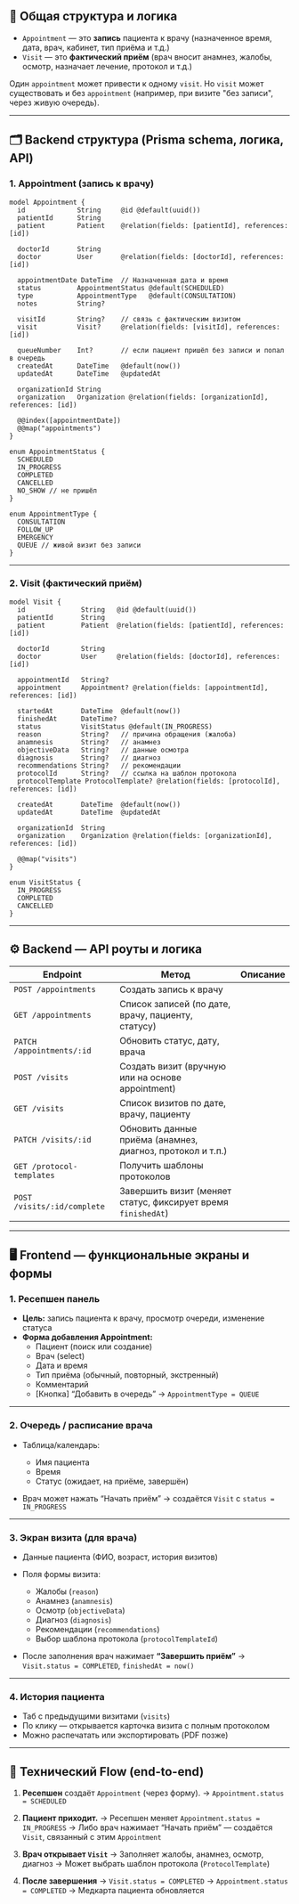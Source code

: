 ## 🧩 Общая структура и логика

- `Appointment` — это **запись** пациента к врачу (назначенное время, дата, врач, кабинет, тип приёма и т.д.)
- `Visit` — это **фактический приём** (врач вносит анамнез, жалобы, осмотр, назначает лечение, протокол и т.д.)

Один `appointment` может привести к одному `visit`.
Но `visit` может существовать и без `appointment` (например, при визите "без записи", через живую очередь).

---

## 🗂️ Backend структура (Prisma schema, логика, API)

### 1. Appointment (запись к врачу)

```prisma
model Appointment {
  id             String     @id @default(uuid())
  patientId      String
  patient        Patient    @relation(fields: [patientId], references: [id])

  doctorId       String
  doctor         User       @relation(fields: [doctorId], references: [id])

  appointmentDate DateTime  // Назначенная дата и время
  status         AppointmentStatus @default(SCHEDULED)
  type           AppointmentType   @default(CONSULTATION)
  notes          String?

  visitId        String?    // связь с фактическим визитом
  visit          Visit?     @relation(fields: [visitId], references: [id])

  queueNumber    Int?       // если пациент пришёл без записи и попал в очередь
  createdAt      DateTime   @default(now())
  updatedAt      DateTime   @updatedAt

  organizationId String
  organization   Organization @relation(fields: [organizationId], references: [id])

  @@index([appointmentDate])
  @@map("appointments")
}

enum AppointmentStatus {
  SCHEDULED
  IN_PROGRESS
  COMPLETED
  CANCELLED
  NO_SHOW // не пришёл
}

enum AppointmentType {
  CONSULTATION
  FOLLOW_UP
  EMERGENCY
  QUEUE // живой визит без записи
}
```

---

### 2. Visit (фактический приём)

```prisma
model Visit {
  id              String   @id @default(uuid())
  patientId       String
  patient         Patient  @relation(fields: [patientId], references: [id])

  doctorId        String
  doctor          User     @relation(fields: [doctorId], references: [id])

  appointmentId   String?
  appointment     Appointment? @relation(fields: [appointmentId], references: [id])

  startedAt       DateTime  @default(now())
  finishedAt      DateTime?
  status          VisitStatus @default(IN_PROGRESS)
  reason          String?   // причина обращения (жалоба)
  anamnesis       String?   // анамнез
  objectiveData   String?   // данные осмотра
  diagnosis       String?   // диагноз
  recommendations String?   // рекомендации
  protocolId      String?   // ссылка на шаблон протокола
  protocolTemplate ProtocolTemplate? @relation(fields: [protocolId], references: [id])

  createdAt       DateTime  @default(now())
  updatedAt       DateTime  @updatedAt

  organizationId  String
  organization    Organization @relation(fields: [organizationId], references: [id])

  @@map("visits")
}

enum VisitStatus {
  IN_PROGRESS
  COMPLETED
  CANCELLED
}
```

---

## ⚙️ Backend — API роуты и логика

| Endpoint                    | Метод                                                         | Описание |
| --------------------------- | ------------------------------------------------------------- | -------- |
| `POST /appointments`        | Создать запись к врачу                                        |          |
| `GET /appointments`         | Список записей (по дате, врачу, пациенту, статусу)            |          |
| `PATCH /appointments/:id`   | Обновить статус, дату, врача                                  |          |
| `POST /visits`              | Создать визит (вручную или на основе appointment)             |          |
| `GET /visits`               | Список визитов по дате, врачу, пациенту                       |          |
| `PATCH /visits/:id`         | Обновить данные приёма (анамнез, диагноз, протокол и т.п.)    |          |
| `GET /protocol-templates`   | Получить шаблоны протоколов                                   |          |
| `POST /visits/:id/complete` | Завершить визит (меняет статус, фиксирует время `finishedAt`) |          |

---

## 🖥️ Frontend — функциональные экраны и формы

### 1. **Ресепшен панель**

- **Цель:** запись пациента к врачу, просмотр очереди, изменение статуса
- **Форма добавления Appointment:**
  - Пациент (поиск или создание)
  - Врач (select)
  - Дата и время
  - Тип приёма (обычный, повторный, экстренный)
  - Комментарий
  - [Кнопка] “Добавить в очередь” → `AppointmentType = QUEUE`

---

### 2. **Очередь / расписание врача**

- Таблица/календарь:
  - Имя пациента
  - Время
  - Статус (ожидает, на приёме, завершён)

- Врач может нажать “Начать приём” → создаётся `Visit` с `status = IN_PROGRESS`

---

### 3. **Экран визита (для врача)**

- Данные пациента (ФИО, возраст, история визитов)
- Поля формы визита:
  - Жалобы (`reason`)
  - Анамнез (`anamnesis`)
  - Осмотр (`objectiveData`)
  - Диагноз (`diagnosis`)
  - Рекомендации (`recommendations`)
  - Выбор шаблона протокола (`protocolTemplateId`)

- После заполнения врач нажимает **“Завершить приём”** → `Visit.status = COMPLETED`, `finishedAt = now()`

---

### 4. **История пациента**

- Таб с предыдущими визитами (`visits`)
- По клику — открывается карточка визита с полным протоколом
- Можно распечатать или экспортировать (PDF позже)

---

## 🔄 Технический Flow (end-to-end)

1. **Ресепшен** создаёт `Appointment` (через форму).
   → `Appointment.status = SCHEDULED`

2. **Пациент приходит.**
   → Ресепшен меняет `Appointment.status = IN_PROGRESS`
   → Либо врач нажимает “Начать приём” — создаётся `Visit`, связанный с этим `Appointment`

3. **Врач открывает `Visit`**
   → Заполняет жалобы, анамнез, осмотр, диагноз
   → Может выбрать шаблон протокола (`ProtocolTemplate`)

4. **После завершения**
   → `Visit.status = COMPLETED`
   → `Appointment.status = COMPLETED`
   → Медкарта пациента обновляется
